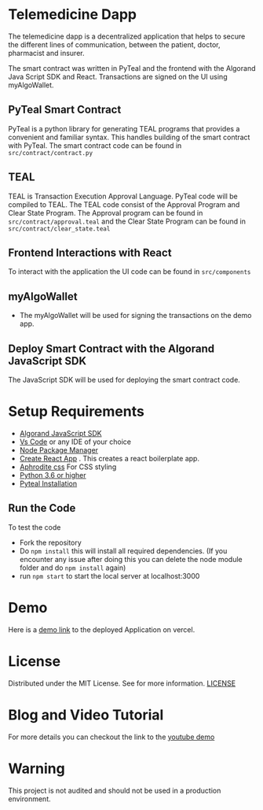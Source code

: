 # Telemedicine Dapp
The telemedicine dapp is a decentralized application that helps to secure the different lines of communication, between the patient, doctor, pharmacist and insurer.

The smart contract was written in PyTeal and the frontend with the Algorand Java Script SDK and React. Transactions are signed on the UI using myAlgoWallet.

## PyTeal Smart Contract
PyTeal is a python library for generating TEAL programs that provides a convenient and familiar syntax.
This handles building of the smart contract with PyTeal. The smart contract code can be found in `src/contract/contract.py`

## TEAL
TEAL is Transaction Execution Approval Language. PyTeal code will be compiled to TEAL. The TEAL code consist of the Approval Program and Clear State Program.
The Approval program can be found in `src/contract/approval.teal` and the Clear State Program can be found in `src/contract/clear_state.teal`

## Frontend Interactions with React
To interact with the application the UI code can be found in `src/components`

## myAlgoWallet
- The myAlgoWallet will be used for signing the transactions on the demo app.

## Deploy Smart Contract with the Algorand JavaScript SDK
The JavaScript SDK will be used for deploying the smart contract code.

# Setup Requirements
- [Algorand JavaScript SDK](https://github.com/algorand/js-algorand-sdk)
- [Vs Code](https://code.visualstudio.com/) or any IDE of your choice
- [Node Package Manager](https://nodejs.org/download/)
- [Create React App](https://github.com/facebook/create-react-app) . This creates a react boilerplate app.
- [Aphrodite css](https://github.com/Khan/aphrodite) For CSS styling
- [Python 3.6 or higher](https://www.python.org/downloads/)
- [Pyteal Installation](https://pyteal.readthedocs.io/en/stable/installation.html)

## Run the Code
To test the code 
- Fork the repository 
- Do `npm install` this will install all required dependencies. (If you encounter any issue after doing this you can delete the node module folder and do `npm install` again)
- run `npm start` to start the local server at localhost:3000

# Demo

Here is a [demo link](telemedicine-dapp.vercel.app) to the deployed Application on vercel.

# License
Distributed under the MIT License. See for more information. [LICENSE](https://github.com/gconnect/telemedicine-dapp/blob/master/LICENSE)

# Blog and Video Tutorial
For more details you can checkout the link to the [youtube demo](https://youtu.be/bUxi5NaAXEI)

# Warning
This project is not audited and should not be used in a production environment.
